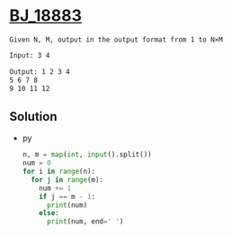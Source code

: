 # [BJ_18883](https://acmicpc.net/problem/18883)

```en
Given N, M, output in the output format from 1 to N×M
```

```txt
Input: 3 4

Output: 1 2 3 4
5 6 7 8
9 10 11 12
```

## Solution

* py

  ```py
  n, m = map(int, input().split())
  num = 0
  for i in range(n):
    for j in range(m):
      num += 1
      if j == m - 1:
        print(num)
      else:
        print(num, end=' ')
  ```
